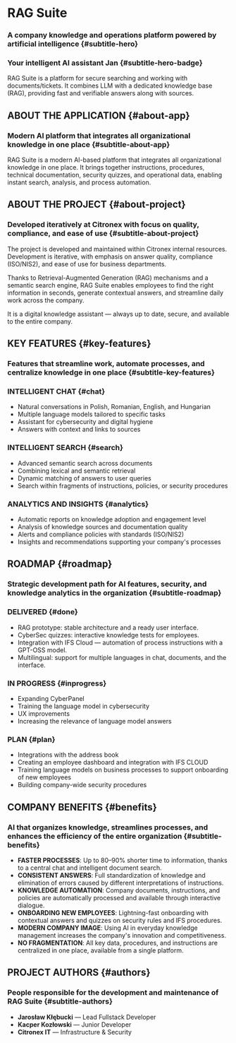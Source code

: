 # RAG Suite

### A company knowledge and operations platform powered by artificial intelligence {#subtitle-hero}

### Your intelligent AI assistant Jan {#subtitle-hero-badge}

RAG Suite is a platform for secure searching and working with documents/tickets. It combines LLM with a dedicated knowledge base (RAG), providing fast and verifiable answers along with sources.

## ABOUT THE APPLICATION {#about-app}

### Modern AI platform that integrates all organizational knowledge in one place {#subtitle-about-app}

RAG Suite is a modern AI-based platform that integrates all organizational knowledge in one place. It brings together instructions, procedures, technical documentation, security quizzes, and operational data, enabling instant search, analysis, and process automation.

## ABOUT THE PROJECT {#about-project}

### Developed iteratively at Citronex with focus on quality, compliance, and ease of use {#subtitle-about-project}

The project is developed and maintained within Citronex internal resources. Development is iterative, with emphasis on answer quality, compliance (ISO/NIS2), and ease of use for business departments.

Thanks to Retrieval-Augmented Generation (RAG) mechanisms and a semantic search engine, RAG Suite enables employees to find the right information in seconds, generate contextual answers, and streamline daily work across the company.

It is a digital knowledge assistant — always up to date, secure, and available to the entire company.

## KEY FEATURES {#key-features}

### Features that streamline work, automate processes, and centralize knowledge in one place {#subtitle-key-features}

### INTELLIGENT CHAT {#chat}
- Natural conversations in Polish, Romanian, English, and Hungarian
- Multiple language models tailored to specific tasks
- Assistant for cybersecurity and digital hygiene
- Answers with context and links to sources

### INTELLIGENT SEARCH {#search}
- Advanced semantic search across documents
- Combining lexical and semantic retrieval
- Dynamic matching of answers to user queries
- Search within fragments of instructions, policies, or security procedures

### ANALYTICS AND INSIGHTS {#analytics}
- Automatic reports on knowledge adoption and engagement level
- Analysis of knowledge sources and documentation quality
- Alerts and compliance policies with standards (ISO/NIS2)
- Insights and recommendations supporting your company's processes

## ROADMAP {#roadmap}

### Strategic development path for AI features, security, and knowledge analytics in the organization {#subtitle-roadmap}

### DELIVERED {#done}
- RAG prototype: stable architecture and a ready user interface.
- CyberSec quizzes: interactive knowledge tests for employees.
- Integration with IFS Cloud — automation of process instructions with a GPT-OSS model.
- Multilingual: support for multiple languages in chat, documents, and the interface.

### IN PROGRESS {#inprogress}
- Expanding CyberPanel
- Training the language model in cybersecurity
- UX improvements
- Increasing the relevance of language model answers

### PLAN {#plan}
- Integrations with the address book
- Creating an employee dashboard and integration with IFS CLOUD
- Training language models on business processes to support onboarding of new employees
- Building company-wide security procedures

## COMPANY BENEFITS {#benefits}

### AI that organizes knowledge, streamlines processes, and enhances the efficiency of the entire organization {#subtitle-benefits}

- **FASTER PROCESSES**: Up to 80–90% shorter time to information, thanks to a central chat and intelligent document search.
- **CONSISTENT ANSWERS**: Full standardization of knowledge and elimination of errors caused by different interpretations of instructions.
- **KNOWLEDGE AUTOMATION**: Company documents, instructions, and policies are automatically processed and available through interactive dialogue.
- **ONBOARDING NEW EMPLOYEES**: Lightning-fast onboarding with contextual answers and quizzes on security rules and IFS procedures.
- **MODERN COMPANY IMAGE**: Using AI in everyday knowledge management increases the company's innovation and competitiveness.
- **NO FRAGMENTATION**: All key data, procedures, and instructions are centralized in one place, available from a single platform.

## PROJECT AUTHORS {#authors}

### People responsible for the development and maintenance of RAG Suite {#subtitle-authors}

- **Jarosław Kłębucki** — Lead Fullstack Developer
- **Kacper Kozłowski** — Junior Developer
- **Citronex IT** — Infrastructure & Security
